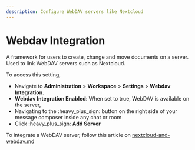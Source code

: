 ```yaml
---
description: Configure WebDAV servers like Nextcloud
---
```


# Webdav Integration

A framework for users to create, change and move documents on a server. Used to link WebDAV servers such as Nextcloud.

To access this setting,

* Navigate to **Administration** > **Workspace** > **Settings** > **Webdav Integration**.
* **Webdav Integration Enabled**: When set to true, WebDAV is available on the server,
* Navigating to the :heavy\_plus\_sign: button on the right side of your message composer inside any chat or room
* Click :heavy\_plus\_sign: **Add Server**

To integrate a WebDAV server, follow this article on [nextcloud-and-webdav.md](../integrations/nextcloud-and-webdav.md "mention")
